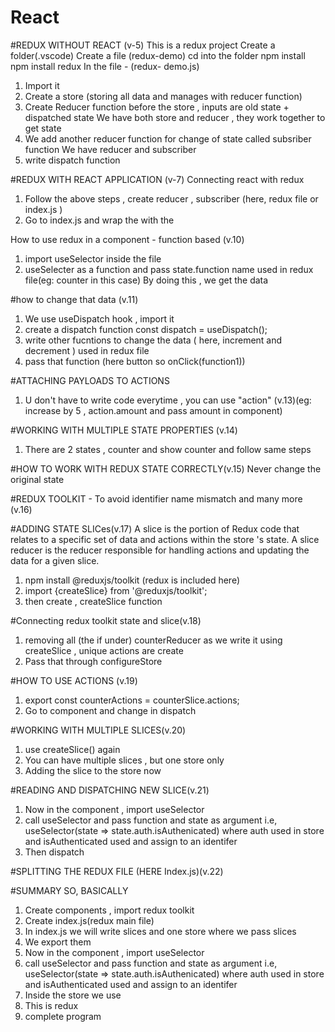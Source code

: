 # React
#REDUX WITHOUT REACT (v-5)
This is a redux project
Create a folder(.vscode) 
Create a file (redux-demo)
cd into the folder 
npm install
npm install redux 
In the file - (redux- demo.js)
1. Import it
2. Create a store (storing all data and manages with reducer function)
3. Create Reducer function before the store , inputs are old state + dispatched state
 We have both store and reducer , they work together to get state
4. We add another reducer function for change of state called subsriber function 
We have reducer and subscriber
5. write dispatch function 


#REDUX WITH REACT APPLICATION (v-7)
Connecting react with redux 
1. Follow the above steps , create reducer , subscriber (here, redux file or index.js )
2. Go to index.js and wrap the <App/> with the <Provider></Provider>

How to use redux in a component - function based (v.10)
1. import useSelector inside the file
2. useSelecter as a function and pass state.function name used in redux file(eg: counter in this case)
By doing this , we get the data 

#how to change that data (v.11)
1. We use useDispatch hook  , import it 
2. create a dispatch function   const dispatch = useDispatch();
3. write other fucntions to change the data ( here, increment and decrement ) used in redux file
4. pass that function (here button so onClick(function1))


#ATTACHING PAYLOADS TO ACTIONS
1. U don't have to write code everytime , you can use "action"
(v.13)(eg: increase by 5 , action.amount and pass amount in component)

#WORKING WITH MULTIPLE STATE PROPERTIES (v.14)
1. There are 2 states , counter and show counter and follow same steps 

#HOW TO WORK WITH REDUX STATE CORRECTLY(v.15)
Never change the original state 

#REDUX TOOLKIT - To avoid identifier name mismatch and many more (v.16)

#ADDING STATE SLICes(v.17)
A slice is the portion of Redux code that relates to a specific set of data and actions within the store 's state. A slice reducer is the reducer responsible for handling actions and updating the data for a given slice.
1. npm install @reduxjs/toolkit (redux is included here)
2. import {createSlice} from '@reduxjs/toolkit';
3. then create , createSlice function


#Connecting redux toolkit state and slice(v.18)
1. removing all (the if under) counterReducer as we write it using createSlice , unique actions are create 
2. Pass that through configureStore


#HOW TO USE ACTIONS (v.19)
1. export const counterActions = counterSlice.actions;
2. Go to component and change in dispatch

#WORKING WITH MULTIPLE SLICES(v.20)
1. use createSlice() again 
2. You can have multiple slices , but one store only
3. Adding the slice to the store now 

#READING AND DISPATCHING NEW SLICE(v.21)
1. Now in the component , import useSelector
2. call useSelector and pass function and state as argument  i.e, useSelector(state => state.auth.isAuthenicated) where auth used in store and isAuthenticated used and assign to an identifer
3. Then dispatch

#SPLITTING THE REDUX FILE (HERE Index.js)(v.22)

#SUMMARY
SO, BASICALLY
1. Create components , import redux toolkit
2. Create index.js(redux main file)
3. In index.js we will write slices and one store where we pass slices
4. We export them 
5. Now in the component , import useSelector
6. call useSelector and pass function and state as argument  i.e, useSelector(state => state.auth.isAuthenicated) where auth used in store and isAuthenticated used and assign to an identifer
7. Inside the store we use 
8. This is redux
9. complete program